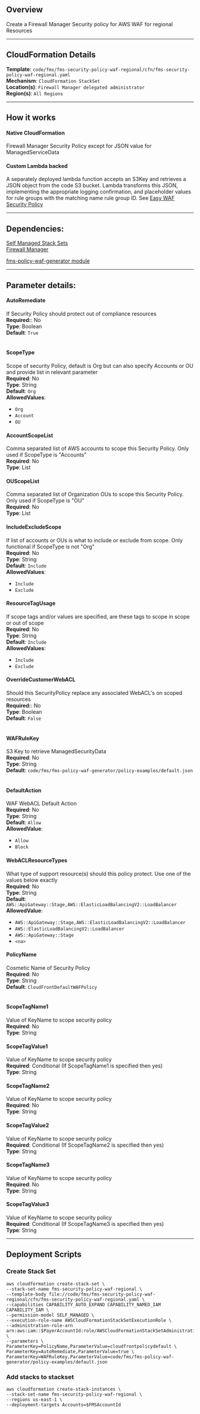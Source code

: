 ## Overview
Create a Firewall Manager Security policy for AWS WAF for regional Resources
_____

## CloudFormation Details
__Template__: `code/fms/fms-security-policy-waf-regional/cfn/fms-security-policy-waf-regional.yaml`  
__Mechanism__: `CloudFormation StackSet`  
__Location(s)__: `Firewall Manager delegated administrator`  
__Region(s)__: `All Regions`

_____
## How it works

#### Native CloudFormation
Firewall Manager Security Policy except for JSON value for ManagedServiceData

#### Custom Lambda backed
A separately deployed lambda function accepts an S3Key and retrieves a JSON object from the code S3 bucket.  Lambda transforms this JSON, implementing the appropriate logging confirmation, and placeholder values for rule groups with the matching name rule group ID.  See [Easy WAF Security Policy](../../easy_waf_security_policy.md)

_____

## Dependencies:

[Self Managed Stack Sets](../../prerequisites.md)  
[Firewall Manager](../../prerequisites.md)  

[fms-policy-waf-generator module](../fms/fms-policy-waf-generator/readme.md)  

_____

## Parameter details:

#### AutoRemediate
If Security Policy should protect out of compliance resources  
__Required:__: No  
__Type__: Boolean  
__Default__: `True`  
&nbsp;  
#### ScopeType
Scope of security Policy, default is Org but can also specify Accounts or OU and provide list in relevant parameter  
__Required__: No  
__Type__: String  
__Default__: `Org`  
__AllowedValues__:
* `Org`
* `Account`  
* `OU`  

#### AccountScopeList
Comma separated list of AWS accounts to scope this Security Policy.  Only used if ScopeType is "Accounts"  
__Required__: No  
__Type__: List<String>
&nbsp;  
#### OUScopeList
Comma separated list of Organization OUs to scope this Security Policy.  Only used if ScopeType is "OU"  
__Required__: No  
__Type__: List<String>
&nbsp;  
#### IncludeExcludeScope
If list of accounts or OUs is what to include or exclude from scope.  Only functional if ScopeType is not "Org"  
__Required__: No  
__Type__: String  
__Default__: `Include`  
__AllowedValues__:  
* `Include`
* `Exclude`  

#### ResourceTagUsage
If scope tags and/or values are specified, are these tags to scope in scope or out of scope  
__Required__: No  
__Type__: String  
__Default__: `Include`  
__AllowedValues__:
* `Include`
* `Exclude`

#### OverrideCustomerWebACL
Should this SecurityPolicy replace any associated WebACL's on scoped resources  
__Required:__: No  
__Type__: Boolean  
__Default__: `False`  
&nbsp;  
#### WAFRuleKey
S3 Key to retrieve ManagedSecurityData  
__Required__: No  
__Type__: String  
__Default__: `code/fms/fms-policy-waf-generator/policy-examples/default.json`  
&nbsp;  
#### DefaultAction
WAF WebACL Default Action  
__Required__: No  
__Type__: String  
__Default__: `Allow`  
__AllowedValue__:  
* `Allow`
* `Block`  

#### WebACLResourceTypes
What type of support resource(s) should this policy protect.  Use one of the values below exactly  
__Required__: No  
__Type__: String  
__Default__: `AWS::ApiGateway::Stage,AWS::ElasticLoadBalancingV2::LoadBalancer`  
__AllowedValue__:
* `AWS::ApiGateway::Stage,AWS::ElasticLoadBalancingV2::LoadBalancer`  
* `AWS::ElasticLoadBalancingV2::LoadBalancer`  
* `AWS::ApiGateway::Stage`  
*  `<na>`  

#### PolicyName
Cosmetic Name of Security Policy  
__Required__: No  
__Type__: String  
__Default__: `CloudFrontDefaultWAFPolicy`  
&nbsp;  
#### ScopeTagName1
Value of KeyName to scope security policy  
__Required__: No  
__Type__: String
&nbsp;  
#### ScopeTagValue1
Value of KeyName to scope security policy  
__Required__: Conditional (If ScopeTagName1 is specified then yes)  
__Type__: String
&nbsp;  
#### ScopeTagName2
Value of KeyName to scope security policy  
__Required__: No  
__Type__: String
&nbsp;  
#### ScopeTagValue2
Value of KeyName to scope security policy  
__Required__: Conditional (If ScopeTagName2 is specified then yes)  
__Type__: String
&nbsp;  
#### ScopeTagName3
Value of KeyName to scope security policy  
__Required__: No  
__Type__: String
&nbsp;  
#### ScopeTagValue3
Value of KeyName to scope security policy  
__Required__: Conditional (If ScopeTagName3 is specified then yes)  
__Type__: String

_____

## Deployment Scripts
### Create Stack Set
```
aws cloudformation create-stack-set \
--stack-set-name fms-security-policy-waf-regional \
--template-body file://code/fms/fms-security-policy-waf-regional/cfn/fms-security-policy-waf-regional.yaml \
--capabilities CAPABILITY_AUTO_EXPAND CAPABILITY_NAMED_IAM CAPABILITY_IAM \
--permission-model SELF_MANAGED \
--execution-role-name AWSCloudFormationStackSetExecutionRole \
--administration-role-arn arn:aws:iam::$PayerAccountId:role/AWSCloudFormationStackSetAdministrationRole \
--parameters \
ParameterKey=PolicyName,ParameterValue=cloudfrontpolicydefault \
ParameterKey=AutoRemediate,ParameterValue=true \
ParameterKey=WAFRuleKey,ParameterValue=code/fms/fms-policy-waf-generator/policy-examples/default.json
```

### Add stacks to stackset
```
aws cloudformation create-stack-instances \
--stack-set-name fms-security-policy-waf-regional \
--regions us-east-1 \
--deployment-targets Accounts=$FMSAccountId
```
